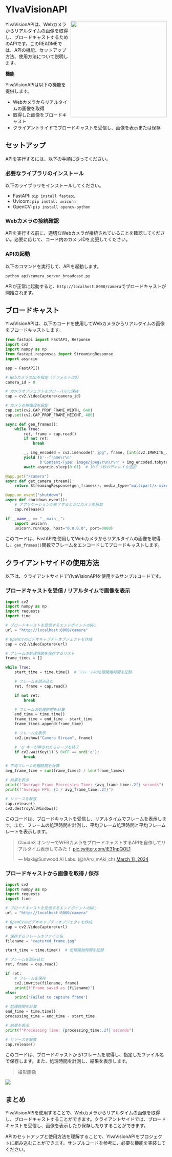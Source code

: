 # YlvaVisionAPI

<img src="https://raw.githubusercontent.com/Sunwood-ai-labs/YlvaVisionAPI/main/docs/Ylva2.png" height=300px align="right"/>

YlvaVisionAPIは、Webカメラからリアルタイムの画像を取得し、ブロードキャストするためのAPIです。このREADMEでは、APIの機能、セットアップ方法、使用方法について説明します。

**機能**

YlvaVisionAPIは以下の機能を提供します。

- Webカメラからリアルタイムの画像を取得
- 取得した画像をブロードキャスト
- クライアントサイドでブロードキャストを受信し、画像を表示または保存

## セットアップ

APIを実行するには、以下の手順に従ってください。

### 必要なライブラリのインストール

以下のライブラリをインストールしてください。

- FastAPI: `pip install fastapi`
- Uvicorn: `pip install uvicorn`
- OpenCV: `pip install opencv-python`

### Webカメラの接続確認

APIを実行する前に、適切なWebカメラが接続されていることを確認してください。必要に応じて、コード内のカメラIDを変更してください。

### APIの起動

以下のコマンドを実行して、APIを起動します。

```
python api\camera_server_broadcast.py
```

APIが正常に起動すると、`http://localhost:8000/camera`でブロードキャストが開始されます。

## ブロードキャスト

YlvaVisionAPIは、以下のコードを使用してWebカメラからリアルタイムの画像をブロードキャストします。

```python
from fastapi import FastAPI, Response
import cv2
import numpy as np
from fastapi.responses import StreamingResponse
import asyncio

app = FastAPI()

# WebカメラのIDを指定（デフォルトは0）
camera_id = 0

# カメラオブジェクトをグローバルに保持
cap = cv2.VideoCapture(camera_id)

# カメラの解像度を設定
cap.set(cv2.CAP_PROP_FRAME_WIDTH, 640)
cap.set(cv2.CAP_PROP_FRAME_HEIGHT, 480)

async def gen_frames():
    while True:
        ret, frame = cap.read()
        if not ret:
            break

        _, img_encoded = cv2.imencode(".jpg", frame, [int(cv2.IMWRITE_JPEG_QUALITY), 70])
        yield (b'--frame\r\n'
               b'Content-Type: image/jpeg\r\n\r\n' + img_encoded.tobytes() + b'\r\n')
        await asyncio.sleep(0.01)  # 10ミリ秒のディレイを追加

@app.get("/camera")
async def get_camera_stream():
    return StreamingResponse(gen_frames(), media_type="multipart/x-mixed-replace;boundary=frame")

@app.on_event("shutdown")
async def shutdown_event():
    # アプリケーションが終了するときにカメラを解放
    cap.release()

if __name__ == "__main__":
    import uvicorn
    uvicorn.run(app, host="0.0.0.0", port=8000)
```

このコードは、FastAPIを使用してWebカメラからリアルタイムの画像を取得し、`gen_frames()`関数でフレームをエンコードしてブロードキャストします。

## クライアントサイドの使用方法

以下は、クライアントサイドでYlvaVisionAPIを使用するサンプルコードです。

### ブロードキャストを受信 / リアルタイムで画像を表示

```python
import cv2
import numpy as np
import requests
import time

# ブロードキャストを受信するエンドポイントのURL
url = "http://localhost:8000/camera"

# OpenCVのビデオキャプチャオブジェクトを作成
cap = cv2.VideoCapture(url)

# フレームの処理時間を保存するリスト
frame_times = []

while True:
    start_time = time.time()  # フレームの処理開始時間を記録

    # フレームを読み込む
    ret, frame = cap.read()

    if not ret:
        break

    # フレームの処理時間を計算
    end_time = time.time()
    frame_time = end_time - start_time
    frame_times.append(frame_time)

    # フレームを表示
    cv2.imshow("Camera Stream", frame)

    # 'q'キーが押されたらループを終了
    if cv2.waitKey(1) & 0xFF == ord('q'):
        break

# 平均フレーム処理時間を計算
avg_frame_time = sum(frame_times) / len(frame_times)

# 結果を表示
print(f"Average Frame Processing Time: {avg_frame_time:.2f} seconds")
print(f"Average FPS: {1 / avg_frame_time:.2f}")

# リソースを解放
cap.release()
cv2.destroyAllWindows()
```

このコードは、ブロードキャストを受信し、リアルタイムでフレームを表示します。また、フレームの処理時間を計測し、平均フレーム処理時間と平均フレームレートを表示します。

<blockquote class="twitter-tweet" data-media-max-width="560"><p lang="ja" dir="ltr">Claude3 オンリーでWEBカメラをブロードキャストするAPIを自作してリアルタイム表示してみた！ <a href="https://t.co/iE31npQOL1">pic.twitter.com/iE31npQOL1</a></p>&mdash; Maki@Sunwood AI Labs. (@hAru_mAki_ch) <a href="https://twitter.com/hAru_mAki_ch/status/1767180863639609760?ref_src=twsrc%5Etfw">March 11, 2024</a></blockquote> 

### ブロードキャストから画像を取得 / 保存

```python
import cv2
import numpy as np
import requests
import time

# ブロードキャストを受信するエンドポイントのURL
url = "http://localhost:8000/camera"

# OpenCVのビデオキャプチャオブジェクトを作成
cap = cv2.VideoCapture(url)

# 保存するフレームのファイル名
filename = "captured_frame.jpg"

start_time = time.time()  # 処理開始時間を記録

# フレームを読み込む
ret, frame = cap.read()

if ret:
    # フレームを保存
    cv2.imwrite(filename, frame)
    print(f"Frame saved as {filename}")
else:
    print("Failed to capture frame")

# 処理時間を計算
end_time = time.time()
processing_time = end_time - start_time

# 結果を表示
print(f"Processing Time: {processing_time:.2f} seconds")

# リソースを解放
cap.release()
```

このコードは、ブロードキャストから1フレームを取得し、指定したファイル名で保存します。また、処理時間を計測し、結果を表示します。

> 撮影画像

![](https://raw.githubusercontent.com/Sunwood-ai-labs/YlvaVisionAPI/main/demo/captured_frame.jpg)

## まとめ

YlvaVisionAPIを使用することで、Webカメラからリアルタイムの画像を取得し、ブロードキャストすることができます。クライアントサイドでは、ブロードキャストを受信し、画像を表示したり保存したりすることができます。

APIのセットアップと使用方法を理解することで、YlvaVisionAPIをプロジェクトに組み込むことができます。サンプルコードを参考に、必要な機能を実装してください。


<script async src="https://platform.twitter.com/widgets.js" charset="utf-8"></script>
